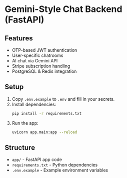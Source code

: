 # Gemini-Style Chat Backend (FastAPI)

## Features
- OTP-based JWT authentication
- User-specific chatrooms
- AI chat via Gemini API
- Stripe subscription handling
- PostgreSQL & Redis integration

## Setup
1. Copy `.env.example` to `.env` and fill in your secrets.
2. Install dependencies:
   ```sh
   pip install -r requirements.txt
   ```
3. Run the app:
   ```sh
   uvicorn app.main:app --reload
   ```

## Structure
- `app/` - FastAPI app code
- `requirements.txt` - Python dependencies
- `.env.example` - Example environment variables
